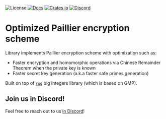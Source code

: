 ![License](https://img.shields.io/crates/l/fast-paillier.svg)
[![Docs](https://docs.rs/fast-paillier/badge.svg)](https://docs.rs/fast-paillier)
[![Crates io](https://img.shields.io/crates/v/fast-paillier.svg)](https://crates.io/crates/fast-paillier)
[![Discord](https://img.shields.io/discord/905194001349627914?logo=discord&logoColor=ffffff&label=Discord)][in Discord]

# Optimized Paillier encryption scheme

Library implements Paillier encryption scheme with optimization such as:

* Faster encryption and homomorphic operations via Chinese Remainder Theorem when
  the private key is known
* Faster secret key generation (a.k.a faster safe primes generation)

Built on top of [`rug`](https://docs.rs/rug) big integers library (which is based on GMP).

## Join us in Discord!
Feel free to reach out to us [in Discord]!

[in Discord]: https://discordapp.com/channels/905194001349627914/1285268686147424388
